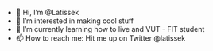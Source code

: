 - 👋 Hi, I’m @Latissek
- 👀 I’m interested in making cool stuff
- 🌱 I’m currently learning how to live and VUT - FIT student
- 📫 How to reach me: Hit me up on Twitter @latissek
